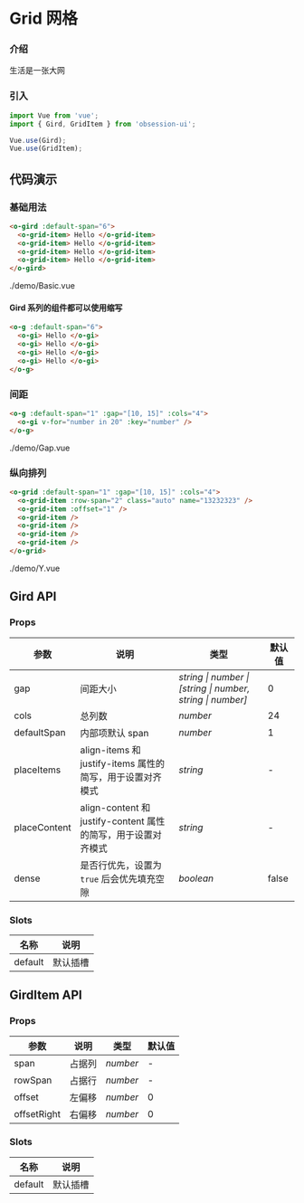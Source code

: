 # Grid 网格

### 介绍

生活是一张大网

### 引入

```js
import Vue from 'vue';
import { Gird, GridItem } from 'obsession-ui';

Vue.use(Gird);
Vue.use(GridItem);
```

## 代码演示

### 基础用法

```html
<o-gird :default-span="6">
  <o-grid-item> Hello </o-grid-item>
  <o-grid-item> Hello </o-grid-item>
  <o-grid-item> Hello </o-grid-item>
  <o-grid-item> Hello </o-grid-item>
</o-gird>
```

<demo-code transform>./demo/Basic.vue</demo-code>

#### Gird 系列的组件都可以使用缩写

```html
<o-g :default-span="6">
  <o-gi> Hello </o-gi>
  <o-gi> Hello </o-gi>
  <o-gi> Hello </o-gi>
  <o-gi> Hello </o-gi>
</o-g>
```

### 间距

```html
<o-g :default-span="1" :gap="[10, 15]" :cols="4">
  <o-gi v-for="number in 20" :key="number" />
</o-g>
```

<demo-code transform>./demo/Gap.vue</demo-code>

### 纵向排列

```html
<o-grid :default-span="1" :gap="[10, 15]" :cols="4">
  <o-grid-item :row-span="2" class="auto" name="13232323" />
  <o-grid-item :offset="1" />
  <o-grid-item />
  <o-grid-item />
  <o-grid-item />
  <o-grid-item />
</o-grid>
```

<demo-code transform>./demo/Y.vue</demo-code>

## Gird API

### Props

| 参数         | 说明                                                          | 类型                                                       | 默认值 |
| ------------ | ------------------------------------------------------------- | ---------------------------------------------------------- | ------ |
| gap          | 间距大小                                                      | _string \| number \| [string \| number, string \| number]_ | 0      |
| cols         | 总列数                                                        | _number_                                                   | 24     |
| defaultSpan  | 内部项默认 span                                               | _number_                                                   | 1      |
| placeItems   | align-items 和 justify-items 属性的简写，用于设置对齐模式     | _string_                                                   | -      |
| placeContent | align-content 和 justify-content 属性的简写，用于设置对齐模式 | _string_                                                   | -      |
| dense        | 是否行优先，设置为 `true` 后会优先填充空隙                    | _boolean_                                                  | false  |

### Slots

| 名称    | 说明     |
| ------- | -------- |
| default | 默认插槽 |

## GirdItem API

### Props

| 参数        | 说明   | 类型     | 默认值 |
| ----------- | ------ | -------- | ------ |
| span        | 占据列 | _number_ | -      |
| rowSpan     | 占据行 | _number_ | -      |
| offset      | 左偏移 | _number_ | 0      |
| offsetRight | 右偏移 | _number_ | 0      |

### Slots

| 名称    | 说明     |
| ------- | -------- |
| default | 默认插槽 |
